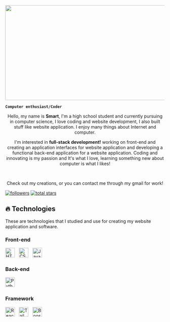 <div align="center">
  <img src="https://i.pinimg.com/originals/84/df/51/84df51b4bb34f6fb7f02c5d85fd9c960.gif" height="300px" width="1000px">
</div>

**`Computer enthusiast/Coder`**

<p align="center">Hello, my name is <strong>Smart</strong>, I'm a high school student and currently pursuing in computer science, I love coding and website development, I also built stuff like website application. I enjoy many things about Internet and computer.</p>
<p align="center">I'm interested in <strong>full-stack development!</strong> working on front-end and creating an application interfaces for website application and developing a functional back-end application for a website application. Coding and innovating is my passion and It's what I love, learning something new about computer is what I likes!</p>
<br>
<p align="center">Check out my creations, or you can contact me through my gmail for work!</p>

<p align="left">
    <a href="https://github.com/MintheStar?tab=followers"><img alt="followers" title="Follow me on Github" src="https://custom-icon-badges.demolab.com/github/followers/MintheStar?color=236ad3&labelColor=1155ba&style=for-the-badge&logo=person-add&label=Follow&logoColor=white"/></a>
    <a href="https://github.com/MintheStar?tab=repositories&sort=stargazers"><img alt="total stars" title="Total stars on GitHub" src="https://custom-icon-badges.demolab.com/github/stars/MintheStar?color=55960c&style=for-the-badge&labelColor=488207&logo=star"/></a>
</p>

## 🔥 Technologies
These are technologies that I studied and use for creating my website application and software.
### Front-end
<img align="left" alt="HTML5" width="30px" style="padding-right:10px;" src="https://upload.wikimedia.org/wikipedia/commons/3/38/HTML5_Badge.svg" />
<img align="left" alt="CSS3" width="30px" style="padding-right:10px;" src="https://upload.wikimedia.org/wikipedia/commons/6/62/CSS3_logo.svg" />
<img align="left" alt="JavaScript" width="30px" style="padding-right:10px;" src="https://upload.wikimedia.org/wikipedia/commons/9/99/Unofficial_JavaScript_logo_2.svg" />

<br></br>
### Back-end
<img align="left" alt="Python" width="30px" style="padding-right:10px;" src="https://upload.wikimedia.org/wikipedia/commons/c/c3/Python-logo-notext.svg" />

<br></br>
### Framework
<img align="left" alt="React" width="30px" style="padding-right:10px;" src="https://upload.wikimedia.org/wikipedia/commons/a/a7/React-icon.svg" />
<img align="left" alt="Tailwind" width="30px" style="padding-right:10px;" src="https://upload.wikimedia.org/wikipedia/commons/d/d5/Tailwind_CSS_Logo.svg" />
<img align="left" alt="Boostrap" width="30px" style="padding-right:10px;" src="https://upload.wikimedia.org/wikipedia/commons/b/b2/Bootstrap_logo.svg" />

